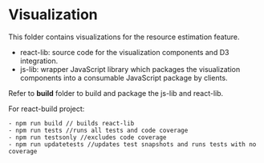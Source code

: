 # Visualization

This folder contains visualizations for the resource estimation feature.

- react-lib: source code for the visualization components and D3 integration.
- js-lib: wrapper JavaScript library which packages the visualization components into a consumable JavaScript package by clients.

Refer to **build** folder to build and package the js-lib and react-lib.

For react-build project:

```
- npm run build // builds react-lib
- npm run tests //runs all tests and code coverage
- npm run testsonly //excludes code coverage
- npm run updatetests //updates test snapshots and runs tests with no coverage
```

